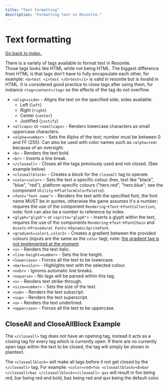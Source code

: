 ```yaml
---
title: "Text formatting"
description: "Formatting text in Resonite."
---
```


# Text formatting

[Go back to index.](/wiki/resonite/).

There is a variety of tags available to format text in Resonite.  
Those tags looks like HTML while not being HTML.
The biggest difference from HTML is that tags don't have to fully encapsulate each other, for example: `<b>test <i>test </b>test</i>` is valid in resonite but is invalid in HTML.
It is considered good practice to close tags after using them, for instance `<tag>content</tag>` so the effects of the tag do not overflow.

- `<align=side>` - Aligns the text on the specified side; sides available:
  - Left (`left`)
  - Right (`right`)
  - Center (`center`)
  - Justified (`justify`)
- `<allcaps>` or `<smallcaps>` - Renders lowercase characters as small uppercase characters.
- `<alpha=number>` - Sets the Alpha of the text; number must be between 0 and FF (255). Can also be used with color names such as `<alpha=red>` because of an oversight.
- `<b>` - Renders the text bold.
- `<br>` - Inserts a line break.
- `</closeall>` - Closes all the tags previously used and not closed. (See example below)
- `<closeallblock>` - Creates a block for the `closeall` tag to operate.
- `<color=color>` - Sets the text a specific colour (hex, text like "black", "blue", "red"), platform-specific colours ("hero.red", "hero.blue"; see the component `Utility`->`PlatformColorPalette`).
- `<font="font name">` - Renders the text with the specified font, the font name MUST be in quotes, otherwise the game assumes it's a number; requires the use of the component `Rendering`->`Text`->`FontCollection`; note: font can also be a number to reference by index.
- `<glyph="glyph">` or `<sprite="glyph">` - Inserts a glyph within the text, requires the use of the components `Rendering`->`Text`->`FontChain` and `Assets`->`Procedural Fonts`->`DynamicSpriteFont`.
- `<gradient=color1,color2>` - Creates a gradient between the provided colours (inputs are the same as the `color` tag); note: [the gradient tag is not implemented at the moment](https://github.com/Yellow-Dog-Man/Resonite-Issues/issues/426).
- `<i>` - Renders the text italic.
- `<line-height=number>` - Sets the line height.
- `<lowercase>` - Forces all the text to be lowercase.
- `<mark=color>` - Highlights text with the selected colour.
- `<nobr>` - Ignores automatic line breaks.
- `<noparse>` - No tags will be parsed within this tag.
- `<s>` - Renders text strike-through.
- `<size=number>` - Sets the size of the text.
- `<sub>` - Renders the text subscript.
- `<sup>` - Renders the text superscript.
- `<u>` - Renders the text underlined.
- `<uppercase>` - Forces all the text to be uppercase.

## CloseAll and CloseAllBlock Example

The `</closeall>` tag does not have an opening tag, instead it acts as a closing tag for every tag which is currently open.
If there are no currently open tags within the text to be closed, the tag will simply be shown in plaintext.

The `<closeallblock>` will make all tags before it not get closed by the `</closeall>` tag.
For example:
`<color=red>foo <closeallblock><b>bar </closeall>baz </closeallblock></closeall> qux`
will result in foo being red, bar being red and bold, baz being red and qux being the default color.